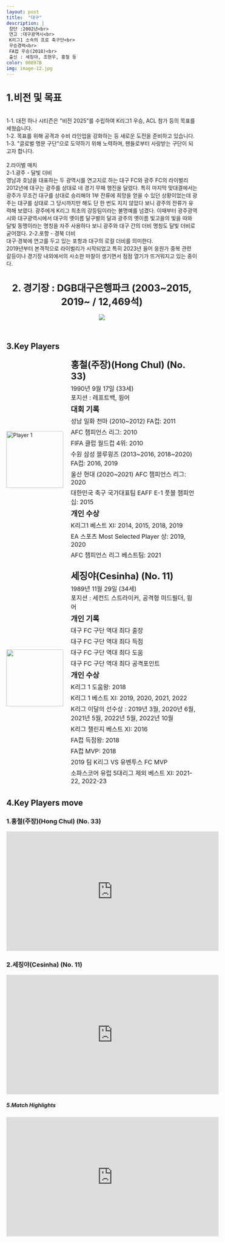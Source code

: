 ```yaml
---
layout: post
title:  "대구"
description: |
 창단 :2002년<br>
 연고 :대구광역시<br> 
 K리그1 소속의 프로 축구단<br>
 우승경력<br>
 FA컵 우승(2018)<br>
 출신 : 세징야, 조현우, 홍철 등
color: 00897B
img: image-12.jpg
---
```

<html>
<head>
  <title>Hyundai Motors Jeonbuk</title>
  <style>
    .player-info {
      display: flex;
      align-items: center;
      margin-bottom: 20px;
    }
    .player-info img {
      width: 150px;
      height: 150px;
      margin-right: 20px;
    }
    .player-info h3 {
      font-size: 24px;
      margin: 0;
    }
    .player-info p {
      font-size: 16px;
      margin: 5px 0;
    }
    h1{
      font-size: 25px;
    }
  </style>
  <h1>1.비전 및 목표</h1><br>
   1-1. 대전 하나 시티즌은 "비전 2025"를 수립하여 K리그1 우승, ACL 참가 등의 목표를 세웠습니다. <br>
   1-2. 목표를 위해 공격과 수비 라인업을 강화하는 등 새로운 도전을 준비하고 있습니다.<br>
   1-3. "글로벌 명문 구단"으로 도약하기 위해 노력하며, 팬들로부터 사랑받는 구단이 되고자 합니다.<br><br>
    2.라이벌 매치 <br>
    2-1.광주 - 달빛 더비<br>
    영남과 호남을 대표하는 두 광역시를 연고지로 하는 대구 FC와 광주 FC의 라이벌리<br>
    2012년에 대구는 광주를 상대로 네 경기 무패 행진을 달렸다. 특히 마지막 맞대결에서는 광주가 무조건 대구를 상대로 승리해야 1부 잔류에 희망을 얻을 수 있던 상황이었는데 광주는 대구를 상대로 그 당시까지만 해도 단 한 번도 지지 않았다 보니 광주의 잔류가 유력해 보였다. 광주에게 K리그 최초의 강등팀이라는 불명예를 넘겼다.
    이때부터 광주광역시와 대구광역시에서 대구의 옛이름 달구벌의 달과 광주의 옛이름 빛고을의 빛을 따와 달빛 동맹이라는 명칭을 자주 사용하다 보니 광주와 대구 간의 더비 명칭도 달빛 더비로 굳어졌다.
    2-2.포항 - 경북 더비<br>
    대구·경북에 연고를 두고 있는 포항과 대구의 로컬 더비를 의미한다.<br> 
    2019년부터 본격적으로 라이벌리가 시작되었고 특히 2023년 들어 응원가 중복 관련 갈등이나 경기장 내외에서의 사소한 마찰이 생기면서 점점 열기가 뜨거워지고 있는 중이다.
</head>
<body>
  <header>
    <h1>2. 경기장 : DGB대구은행파크 (2003~2015, 2019~ / 12,469석)</h1>
    <img src="https://i.namu.wiki/i/98ybCDlFr10xtE7XkWPP9-Jj6bqhnkc8mzqPDEN9gHjNX8LbowhwXy77AybP99NGTkyLrzVvCaK9aWpQV31uMYFV2Ylw0i6Y4psnNjJOWwmzfXlC8gKjh6hrLQdiveFSi1p290x1kjxTkEFkRtDqSA.webp">
  </header>
  <main>
    <section>
      <h2>3.Key Players</h2>
      <div class="player-info">
        <img src="https://i.namu.wiki/i/LoCbAMLYTqzu2_CWSYLyIb77DkL5v7SNVV9Np7WJfoyPRxhgYEhp9RaoJzAP8I-ufkuXMovTZmy1TcMzmRd2av2NnXAVWGn1J20hm7OxDjj6LoSyTPN3YFPVJyKZKCVwun5CxGsSlu6jIyR6mC2vQQ.webp"
          alt="Player 1">
        <div>
          <h3>홍철(주장)(Hong Chul) (No. 33)</h3> <p>1990년 9월 17일 (33세) <br> 포지션 : 레프트백, 윙어</p>
          <p><strong style="font-size: 1.2em;">대회 기록</strong></p>
          <p>성남 일화 천마 (2010~2012) FA컵: 2011</p>
          <p>AFC 챔피언스 리그: 2010</p>
          <p>FIFA 클럽 월드컵 4위: 2010</p>
          <p>수원 삼성 블루윙즈 (2013~2016, 2018~2020) FA컵: 2016, 2019</p>
          <p>울산 현대 (2020~2021) AFC 챔피언스 리그: 2020</p>
          <p>대한민국 축구 국가대표팀 EAFF E-1 풋볼 챔피언십: 2015</p> 
          <p><strong style="font-size: 1.2em;">개인 수상</strong></p>
          <p>K리그1 베스트 XI: 2014, 2015, 2018, 2019</p>
          <p>EA 스포츠 Most Selected Player 상: 2019, 2020</p>
          <p>AFC 챔피언스 리그 베스트팀: 2021</p>
        </div>
      </div>
      <div class="player-info">
        <img src="https://i.namu.wiki/i/8fXJOfynePY5t8A1-p8UItf0PWurC8rhQCU_ESmp_VuadPGlgwp51yUXhdn_udzmLTNY3nL1q7RNESxlgRefNPeb5GVZaxgUOU0aWcGYkBh31MXK3aujDz4SJG_BSRFkTOst8-R42HisESow3Z1-lw.webp">
        <div>
          <h3>세징야(Cesinha) (No. 11)</h3> <p>1989년 11월 29일 (34세) <br> 포지션 : 세컨드 스트라이커, 공격형 미드필더, 윙어</p>
          <p><strong style="font-size: 1.2em;">개인 기록</strong></p>
          <p>대구 FC 구단 역대 최다 출장</p>
          <p>대구 FC 구단 역대 최다 득점</p>
          <p>대구 FC 구단 역대 최다 도움</p>
          <p>대구 FC 구단 역대 최다 공격포인트</p>
          <p><strong style="font-size: 1.2em;">개인 수상</strong></p>
          <p>K리그 1 도움왕: 2018</p>
          <p>K리그 1 베스트 XI: 2019, 2020, 2021, 2022</p>
          <p>K리그 이달의 선수상 : 2019년 3월, 2020년 6월, 2021년 5월, 2022년 5월, 2022년 10월</p>
          <p>K리그 챌린지 베스트 XI: 2016</p>
          <p>FA컵 득점왕: 2018</p>
          <p>FA컵 MVP: 2018</p>
          <p>2019 팀 K리그 VS 유벤투스 FC MVP</p>
          <p>소파스코어 유럽 5대리그 제외 베스트 XI: 2021-22, 2022-23</p>
        </div>
      </div>
    </section>
    <section>
      <h2>4.Key Players move</h2>
      <h4>
      <h3>1.홍철(주장)(Hong Chul) (No. 33)</h3>
      <iframe width="560" height="315" src="https://www.youtube.com/embed/nqD8e6wF9QU" frameborder="0" allow="accelerometer; autoplay; encrypted-media; gyroscope; picture-in-picture" allowfullscreen></iframe>
      <h3>2.세징야(Cesinha) (No. 11)</h3>
      <iframe width="560" height="315" src="https://www.youtube.com/embed/JtyJnyMFcO8" frameborder="0" allow="accelerometer; autoplay; encrypted-media; gyroscope; picture-in-picture" allowfullscreen></iframe>
      </h4> 
    </section>
    <section>
      <h5>5.Match Highlights</h5>
      <iframe width="560" height="315" src="https://www.youtube.com/embed/-8oJqalWaTM" frameborder="0"
        allow="accelerometer; autoplay; encrypted-media; gyroscope; picture-in-picture" allowfullscreen></iframe>
    </section>
  </main>
</body>
</html>